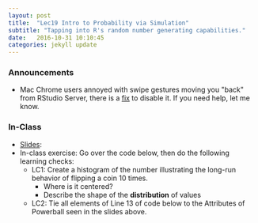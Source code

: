 ```yaml
---
layout: post
title:  "Lec19 Intro to Probability via Simulation"
subtitle: "Tapping into R's random number generating capabilities."
date:   2016-10-31 10:10:45
categories: jekyll update
---
```




### Announcements

* Mac Chrome users annoyed with swipe gestures moving you "back" from RStudio
Server, there is a 
[fix](http://osxdaily.com/2015/05/09/disable-swipe-navigation-google-chrome-mac/) to disable it.
If you need help, let me know.


### In-Class

* <a href = "{{ site.baseurl }}/assets/3-Statistical_Inference/randomness.html" target = "_blank">Slides</a>: 
* In-class exercise: Go over the code below, then do the following learning checks:
    + LC1: Create a histogram of the number illustrating the long-run behavior of flipping a coin 10 times. 
        * Where is it centered?
        * Describe the shape of the **distribution** of values
    + LC2: Tie all elements of Line 13 of code below to the Attributes of Powerball seen in the slides above.

<script src="https://gist.github.com/rudeboybert/a20029fc7aa0e4af8e1687c12b278ae8.js"></script>
